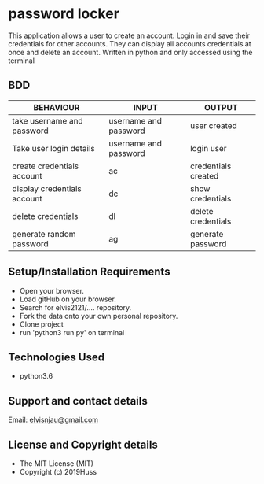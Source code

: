 # password locker

This application allows a user to create an account. Login in and save their credentials for other accounts.
They can display all accounts credentials at once and delete an account.
Written in python and only accessed using the terminal 


## BDD

| BEHAVIOUR                                 | INPUT                     | OUTPUT               |
|-------------------------------------------|---------------------------|----------------------|
| take username and password                | username and password     |user created          |
|Take user login details                    | username and password     |login user            |
|create credentials account                 | ac                        |credentials created   |
|display credentials account                | dc                        | show credentials     |
|delete credentials                         | dl                        | delete credentials   |
|generate random password                   | ag                        | generate password    |


## Setup/Installation Requirements
* Open your browser.
* Load gitHub on your browser.
* Search for elvis2121/.... repository.
* Fork the data onto your own personal repository.
* Clone project
* run 'python3 run.py' on terminal


## Technologies Used
* python3.6

## Support and contact details

Email: elvisnjau@gmail.com

## License and Copyright details

* The MIT License (MIT)
* Copyright (c) 2019Huss
